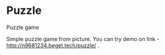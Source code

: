 # Puzzle
Puzzle game

Simple puzzle game from picture. You can try demo on link - http://n9681234.beget.tech/puzzle/ .
